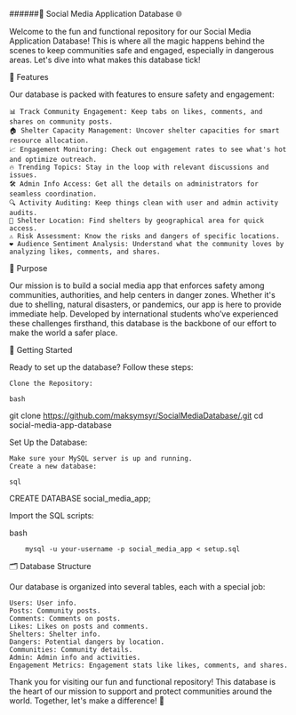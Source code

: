 ######🚀 Social Media Application Database 🌐

Welcome to the fun and functional repository for our Social Media Application Database! This is where all the magic happens behind the scenes to keep communities safe and engaged, especially in dangerous areas. Let's dive into what makes this database tick!

🌟 Features

Our database is packed with features to ensure safety and engagement:

    📊 Track Community Engagement: Keep tabs on likes, comments, and shares on community posts.
    🏠 Shelter Capacity Management: Uncover shelter capacities for smart resource allocation.
    📈 Engagement Monitoring: Check out engagement rates to see what's hot and optimize outreach.
    🔥 Trending Topics: Stay in the loop with relevant discussions and issues.
    🛠 Admin Info Access: Get all the details on administrators for seamless coordination.
    🔍 Activity Auditing: Keep things clean with user and admin activity audits.
    📍 Shelter Location: Find shelters by geographical area for quick access.
    ⚠️ Risk Assessment: Know the risks and dangers of specific locations.
    ❤️ Audience Sentiment Analysis: Understand what the community loves by analyzing likes, comments, and shares.

🎯 Purpose

Our mission is to build a social media app that enforces safety among communities, authorities, and help centers in danger zones. Whether it's due to shelling, natural disasters, or pandemics, our app is here to provide immediate help. Developed by international students who’ve experienced these challenges firsthand, this database is the backbone of our effort to make the world a safer place.

🚀 Getting Started

Ready to set up the database? Follow these steps:

    Clone the Repository:

    bash

git clone https://github.com/maksymsyr/SocialMediaDatabase/.git
cd social-media-app-database

Set Up the Database:

    Make sure your MySQL server is up and running.
    Create a new database:

    sql

CREATE DATABASE social_media_app;

Import the SQL scripts:

bash

        mysql -u your-username -p social_media_app < setup.sql

🗂 Database Structure

Our database is organized into several tables, each with a special job:

    Users: User info.
    Posts: Community posts.
    Comments: Comments on posts.
    Likes: Likes on posts and comments.
    Shelters: Shelter info.
    Dangers: Potential dangers by location.
    Communities: Community details.
    Admin: Admin info and activities.
    Engagement Metrics: Engagement stats like likes, comments, and shares.


Thank you for visiting our fun and functional repository! This database is the heart of our mission to support and protect communities around the world. Together, let's make a difference! 🌟
